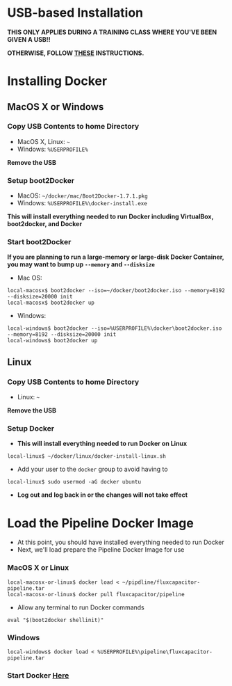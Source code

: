 # USB-based Installation
**THIS ONLY APPLIES DURING A TRAINING CLASS WHERE YOU'VE BEEN GIVEN A USB!!**

**OTHERWISE, FOLLOW [THESE](https://github.com/fluxcapacitor/pipeline/wiki/Start-Docker) INSTRUCTIONS.**

# Installing Docker
## MacOS X or Windows 
### Copy USB Contents to **home** Directory 
* MacOS X, Linux:  `~`
* Windows:  `%USERPROFILE%`

**Remove the USB**

### Setup boot2Docker
* MacOS:  `~/docker/mac/Boot2Docker-1.7.1.pkg` 
* Windows:  `%USERPROFILE%\docker-install.exe`

**This will install everything needed to run Docker including VirtualBox, boot2docker, and Docker**

### Start boot2Docker

**If you are planning to run a large-memory or large-disk Docker Container, you may want to bump up `--memory` and `--disksize`**

* Mac OS:
```
local-macosx$ boot2docker --iso=~/docker/boot2docker.iso --memory=8192 --disksize=20000 init
local-macosx$ boot2docker up
```
* Windows:
```
local-windows$ boot2docker --iso=%USERPROFILE%\docker\boot2docker.iso --memory=8192 --disksize=20000 init
local-windows$ boot2docker up
```

## Linux
### Copy USB Contents to **home** Directory 
* Linux:  `~`

**Remove the USB**

### Setup Docker
* **This will install everything needed to run Docker on Linux**
```
local-linux$ ~/docker/linux/docker-install-linux.sh
```
* Add your user to the `docker` group to avoid having to 
```
local-linux$ sudo usermod -aG docker ubuntu
```
* **Log out and log back in or the changes will not take effect**

# Load the Pipeline Docker Image 
* At this point, you should have installed everything needed to run Docker
* Next, we'll load prepare the Pipeline Docker Image for use

### MacOS X or Linux
```
local-macosx-or-linux$ docker load < ~/pipdline/fluxcapacitor-pipeline.tar
local-macosx-or-linux$ docker pull fluxcapacitor/pipeline
``` 
* Allow any terminal to run Docker commands
```
eval "$(boot2docker shellinit)"
``` 

### Windows 
```
local-windows$ docker load < %USERPROFILE%\pipeline\fluxcapacitor-pipeline.tar
``` 

### Start Docker [Here](https://github.com/fluxcapacitor/pipeline/wiki/Start-Docker)